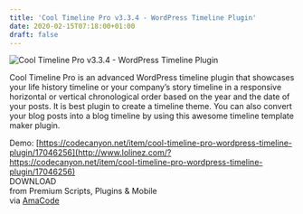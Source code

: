 ```yaml
---
title: 'Cool Timeline Pro v3.3.4 - WordPress Timeline Plugin'
date: 2020-02-15T07:18:00+01:00
draft: false
---
```


![Cool Timeline Pro v3.3.4 - WordPress Timeline Plugin](http://www.codelist.cc/uploads/posts/2019-11/1572671254_cool-timeline-pro.jpg "Cool Timeline Pro v3.3.4 - WordPress Timeline Plugin")  
  
Cool Timeline Pro is an advanced WordPress timeline plugin that showcases your life history timeline or your company’s story timeline in a responsive horizontal or vertical chronological order based on the year and the date of your posts. It is best plugin to create a timeline theme. You can also convert your blog posts into a blog timeline by using this awesome timeline template maker plugin.  
  
Demo: [https://codecanyon.net/item/cool-timeline-pro-wordpress-timeline-plugin/17046256](http://www.lolinez.com/?https://codecanyon.net/item/cool-timeline-pro-wordpress-timeline-plugin/17046256)  
DOWNLOAD  
from Premium Scripts, Plugins & Mobile  
via [AmaCode](https://amazcode.ooo)